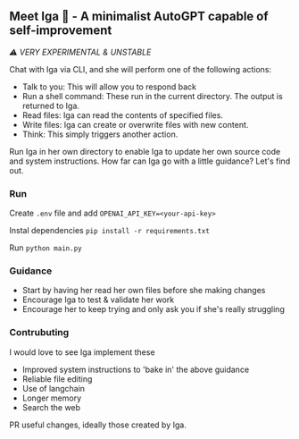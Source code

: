 ## Meet Iga 🦉 - A minimalist AutoGPT capable of self-improvement
*⚠️ VERY EXPERIMENTAL & UNSTABLE*

Chat with Iga via CLI, and she will perform one of the following actions:
- Talk to you: This will allow you to respond back
- Run a shell command: These run in the current directory. The output is returned to Iga.
- Read files: Iga can read the contents of specified files.
- Write files: Iga can create or overwrite files with new content.
- Think: This simply triggers another action.

Run Iga in her own directory to enable Iga to update her own source code and system instructions. How far can Iga go with a little guidance? Let's find out.

### Run

Create `.env` file and add `OPENAI_API_KEY=<your-api-key>`

Instal dependencies `pip install -r requirements.txt`

Run `python main.py`

### Guidance
- Start by having her read her own files before she making changes
- Encourage Iga to test & validate her work
- Encourage her to keep trying and only ask you if she's really struggling

### Contrubuting
I would love to see Iga implement these
- Improved system instructions to 'bake in' the above guidance
- Reliable file editing
- Use of langchain
- Longer memory
- Search the web

PR useful changes, ideally those created by Iga.

